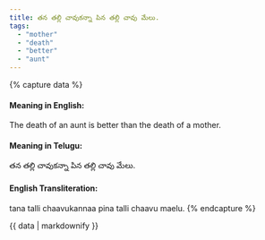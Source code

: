 ```yaml
---
title: తన తల్లి చావుకన్నా పిన తల్లి చావు మేలు.
tags:
  - "mother"
  - "death"
  - "better"
  - "aunt"
---
```


{% capture data %}
#### Meaning in English:
The death of an aunt is better than the death of a mother.

#### Meaning in Telugu:
తన తల్లి చావుకన్నా పిన తల్లి చావు మేలు.

#### English Transliteration:
tana talli chaavukannaa pina talli chaavu maelu.
{% endcapture %}

{{ data | markdownify }}


